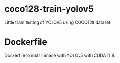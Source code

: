 # coco128-train-yolov5
 Little train testing of YOLOv5 using COCO128 dataset.
 # Dockerfile
 Dockerfile to install image with YOLOv5 with CUDA 11.8.
